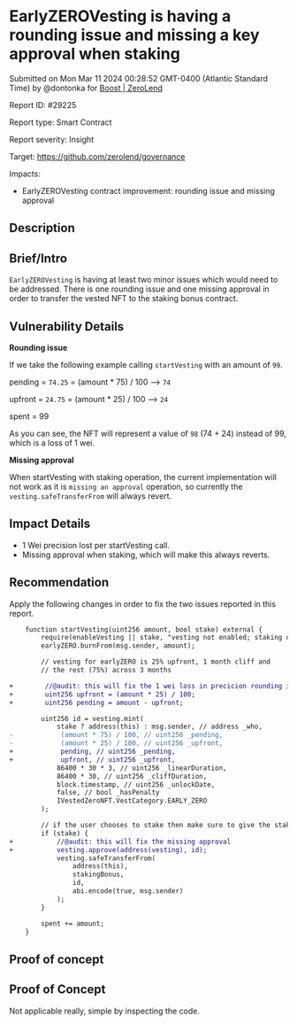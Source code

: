 
# EarlyZEROVesting is having a rounding issue and missing a key approval when staking

Submitted on Mon Mar 11 2024 00:28:52 GMT-0400 (Atlantic Standard Time) by @dontonka for [Boost | ZeroLend](https://immunefi.com/bounty/zerolend-boost/)

Report ID: #29225

Report type: Smart Contract

Report severity: Insight

Target: https://github.com/zerolend/governance

Impacts:
- EarlyZEROVesting contract improvement: rounding issue and missing approval

## Description
## Brief/Intro
`EarlyZEROVesting` is having at least two minor issues which would need to be addressed. There is one rounding issue and one missing approval in order to transfer the vested NFT to the staking bonus contract.

## Vulnerability Details
**Rounding issue**

If we take the following example calling `startVesting` with an amount of `99`.

pending = `74.25` = (amount * 75) / 100 --> `74`

upfront = `24.75` = (amount * 25) / 100 --> `24`

spent = 99

As you can see, the NFT will represent a value of `98` (74 + 24) instead of 99, which is a loss of 1 wei.

**Missing approval**

When startVesting with staking operation, the current implementation will not work as it is `missing an approval` operation, so currently the `vesting.safeTransferFrom` will always revert.

## Impact Details
- 1 Wei precision lost per startVesting call.
- Missing approval when staking, which will make this always reverts.

## Recommendation
Apply the following changes in order to fix the two issues reported in this report.

```diff
    function startVesting(uint256 amount, bool stake) external {
        require(enableVesting || stake, "vesting not enabled; staking only");
        earlyZERO.burnFrom(msg.sender, amount);

        // vesting for earlyZERO is 25% upfront, 1 month cliff and
        // the rest (75%) across 3 months

+        //@audit: this will fix the 1 wei loss in precicion rounding issue.
+        uint256 upfront = (amount * 25) / 100;
+        uint256 pending = amount - upfront; 

        uint256 id = vesting.mint(
            stake ? address(this) : msg.sender, // address _who,
-            (amount * 75) / 100, // uint256 _pending,
-            (amount * 25) / 100, // uint256 _upfront,
+            pending, // uint256 _pending,
+            upfront, // uint256 _upfront,
            86400 * 30 * 3, // uint256 _linearDuration,
            86400 * 30, // uint256 _cliffDuration,
            block.timestamp, // uint256 _unlockDate,
            false, // bool _hasPenalty
            IVestedZeroNFT.VestCategory.EARLY_ZERO
        );

        // if the user chooses to stake then make sure to give the staking bonus
        if (stake) {
+           //@audit: this will fix the missing approval
+           vesting.approve(address(vesting), id);
            vesting.safeTransferFrom(
                address(this),
                stakingBonus,
                id,
                abi.encode(true, msg.sender)
            );
        }

        spent += amount;
    }
```

        
## Proof of concept
## Proof of Concept
Not applicable really, simple by inspecting the code.
